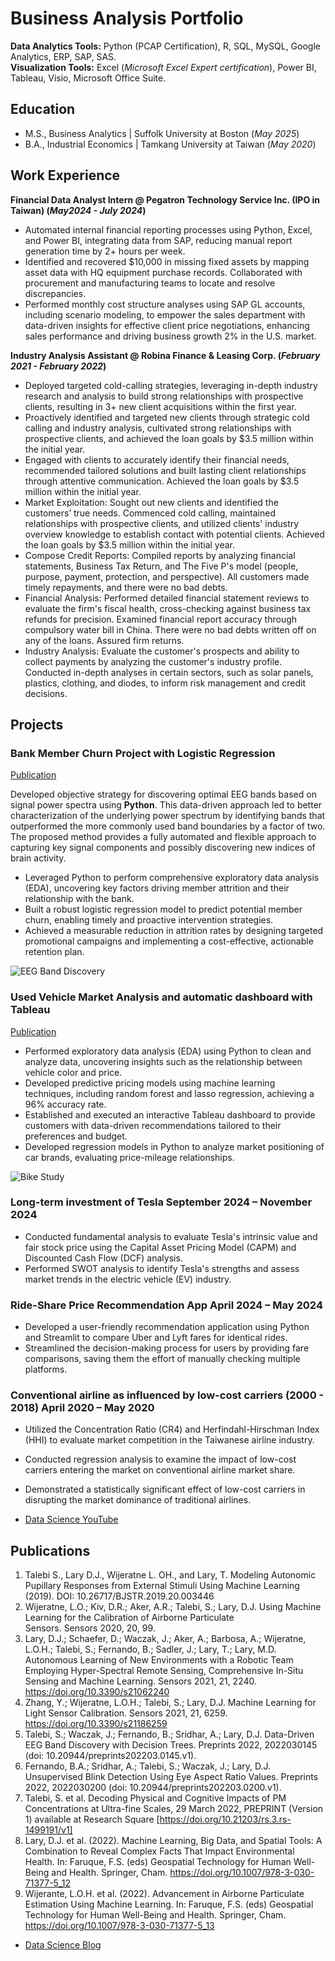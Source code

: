# Business Analysis Portfolio

**Data Analytics Tools:** Python (PCAP Certification), R, SQL, MySQL, Google Analytics, ERP, SAP, SAS.  
**Visualization Tools:** Excel (*Microsoft Excel Expert certification*), Power BI, Tableau, Visio, Microsoft Office Suite.  

## Education	       		
- M.S., Business Analytics	  | Suffolk University at Boston (_May 2025_)	 			        		
- B.A., Industrial Economics  | Tamkang University at Taiwan (_May 2020_)

## Work Experience
**Financial Data Analyst Intern @ Pegatron Technology Service Inc. (IPO in Taiwan) (_May2024 - July 2024_)**
- Automated internal financial reporting processes using Python, Excel, and Power BI, integrating data from SAP, reducing manual report generation time by 2+ hours per week.
- Identified and recovered $10,000 in missing fixed assets by mapping asset data with HQ equipment purchase records. Collaborated with procurement and manufacturing teams to locate and resolve discrepancies.
- Performed monthly cost structure analyses using SAP GL accounts, including scenario modeling, to empower the sales department with data-driven insights for effective client price negotiations, enhancing sales performance and driving business growth 2% in the U.S. market.

**Industry Analysis Assistant @ Robina Finance & Leasing Corp. (_February 2021 - February 2022_)**
- Deployed targeted cold-calling strategies, leveraging in-depth industry research and analysis to build strong relationships with prospective clients, resulting in 3+ new client acquisitions within the first year.
- Proactively identified and targeted new clients through strategic cold calling and industry analysis, cultivated strong relationships with prospective clients, and achieved the loan goals by $3.5 million within the initial year.
- Engaged with clients to accurately identify their financial needs, recommended tailored solutions and built lasting client relationships through attentive communication. Achieved the loan goals by $3.5 million within the initial year.
- Market Exploitation: Sought out new clients and identified the customers’ true needs. Commenced cold calling, maintained relationships with prospective clients, and utilized clients' industry overview knowledge to establish contact with potential clients. Achieved the loan goals by $3.5 million within the initial year.
- Compose Credit Reports: Compiled reports by analyzing financial statements, Business Tax Return, and The Five P's model (people, purpose, payment, protection, and perspective). All customers made timely repayments, and there were no bad debts.
- Financial Analysis: Performed detailed financial statement reviews to evaluate the firm's fiscal health, cross-checking against business tax refunds for precision. Examined financial report accuracy through compulsory water bill in China. There were no bad debts written off on any of the loans. Assured firm returns.
- Industry Analysis: Evaluate the customer's prospects and ability to collect payments by analyzing the customer's industry profile. Conducted in-depth analyses in certain sectors, such as solar panels, plastics, clothing, and diodes, to inform risk management and credit decisions.


## Projects
### Bank Member Churn Project with Logistic Regression 
[Publication](https://www.mdpi.com/1424-8220/22/8/3048)

Developed objective strategy for discovering optimal EEG bands based on signal power spectra using **Python**. This data-driven approach led to better characterization of the underlying power spectrum by identifying bands that outperformed the more commonly used band boundaries by a factor of two. The proposed method provides a fully automated and flexible approach to capturing key signal components and possibly discovering new indices of brain activity.
-	Leveraged Python to perform comprehensive exploratory data analysis (EDA), uncovering key factors driving member attrition and their relationship with the bank.
-	Built a robust logistic regression model to predict potential member churn, enabling timely and proactive intervention strategies.
-	Achieved a measurable reduction in attrition rates by designing targeted promotional campaigns and implementing a cost-effective, actionable retention plan.

![EEG Band Discovery](/assets/img/eeg_band_discovery.jpeg)

### Used Vehicle Market Analysis and automatic dashboard with Tableau
[Publication](https://www.mdpi.com/1424-8220/22/11/4240)

- Performed exploratory data analysis (EDA) using Python to clean and analyze data, uncovering insights such as the relationship between vehicle color and price.
- Developed predictive pricing models using machine learning techniques, including random forest and lasso regression, achieving a 96% accuracy rate.
- Established and executed an interactive Tableau dashboard to provide customers with data-driven recommendations tailored to their preferences and budget.
- Developed regression models in Python to analyze market positioning of car brands, evaluating price-mileage relationships.

![Bike Study](/assets/img/bike_study.jpeg)

### Long-term investment of Tesla 	September 2024 – November 2024
- Conducted fundamental analysis to evaluate Tesla's intrinsic value and fair stock price using the Capital Asset Pricing Model (CAPM) and Discounted Cash Flow (DCF) analysis.
- Performed SWOT analysis to identify Tesla's strengths and assess market trends in the electric vehicle (EV) industry.

### Ride-Share Price Recommendation App 	April 2024 – May 2024
-	Developed a user-friendly recommendation application using Python and Streamlit to compare Uber and Lyft fares for identical rides.
-	Streamlined the decision-making process for users by providing fare comparisons, saving them the effort of manually checking multiple platforms.

### Conventional airline as influenced by low-cost carriers (2000 - 2018)	April 2020 – May 2020
- Utilized the Concentration Ratio (CR4) and Herfindahl-Hirschman Index (HHI) to evaluate market competition in the Taiwanese airline industry.
- Conducted regression analysis to examine the impact of low-cost carriers entering the market on conventional airline market share.
- Demonstrated a statistically significant effect of low-cost carriers in disrupting the market dominance of traditional airlines.


- [Data Science YouTube](https://www.youtube.com/channel/UCa9gErQ9AE5jT2DZLjXBIdA)

## Publications
1. Talebi S., Lary D.J., Wijeratne L. OH., and Lary, T. Modeling Autonomic Pupillary Responses from External Stimuli Using Machine Learning (2019). DOI: 10.26717/BJSTR.2019.20.003446
2. Wijeratne, L.O.; Kiv, D.R.; Aker, A.R.; Talebi, S.; Lary, D.J. Using Machine Learning for the Calibration of Airborne Particulate Sensors. Sensors 2020, 20, 99.
3. Lary, D.J.; Schaefer, D.; Waczak, J.; Aker, A.; Barbosa, A.; Wijeratne, L.O.H.; Talebi, S.; Fernando, B.; Sadler, J.; Lary, T.; Lary, M.D. Autonomous Learning of New Environments with a Robotic Team Employing Hyper-Spectral Remote Sensing, Comprehensive In-Situ Sensing and Machine Learning. Sensors 2021, 21, 2240. https://doi.org/10.3390/s21062240
4. Zhang, Y.; Wijeratne, L.O.H.; Talebi, S.; Lary, D.J. Machine Learning for Light Sensor Calibration. Sensors 2021, 21, 6259. https://doi.org/10.3390/s21186259
5. Talebi, S.; Waczak, J.; Fernando, B.; Sridhar, A.; Lary, D.J. Data-Driven EEG Band Discovery with Decision Trees. Preprints 2022, 2022030145 (doi: 10.20944/preprints202203.0145.v1).
6. Fernando, B.A.; Sridhar, A.; Talebi, S.; Waczak, J.; Lary, D.J. Unsupervised Blink Detection Using Eye Aspect Ratio Values. Preprints 2022, 2022030200 (doi: 10.20944/preprints202203.0200.v1).
7. Talebi, S. et al. Decoding Physical and Cognitive Impacts of PM Concentrations at Ultra-fine Scales, 29 March 2022, PREPRINT (Version 1) available at Research Square [https://doi.org/10.21203/rs.3.rs-1499191/v1]
8. Lary, D.J. et al. (2022). Machine Learning, Big Data, and Spatial Tools: A Combination to Reveal Complex Facts That Impact Environmental Health. In: Faruque, F.S. (eds) Geospatial Technology for Human Well-Being and Health. Springer, Cham. https://doi.org/10.1007/978-3-030-71377-5_12
9. Wijerante, L.O.H. et al. (2022). Advancement in Airborne Particulate Estimation Using Machine Learning. In: Faruque, F.S. (eds) Geospatial Technology for Human Well-Being and Health. Springer, Cham. https://doi.org/10.1007/978-3-030-71377-5_13

- [Data Science Blog](https://medium.com/@shawhin)
